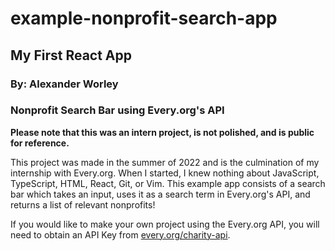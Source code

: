 # example-nonprofit-search-app

## My First React App
### By: Alexander Worley
### Nonprofit Search Bar using Every.org's API

**Please note that this was an intern project, is not polished, and is public for reference.**

This project was made in the summer of 2022 and is the culmination of my internship with Every.org. When I started, I knew nothing about JavaScript, TypeScript, HTML, React, Git, or Vim. This example app consists of a search bar which takes an input, uses it as a search term in Every.org's API, and returns a list of relevant nonprofits!

If you would like to make your own project using the Every.org API, you will need to obtain an API Key from [every.org/charity-api](every.org/charity-api).